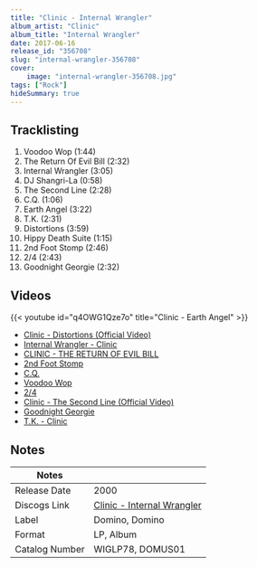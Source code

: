 ```yaml
---
title: "Clinic - Internal Wrangler"
album_artist: "Clinic"
album_title: "Internal Wrangler"
date: 2017-06-16
release_id: "356708"
slug: "internal-wrangler-356708"
cover:
    image: "internal-wrangler-356708.jpg"
tags: ["Rock"]
hideSummary: true
---
```


## Tracklisting
1. Voodoo Wop (1:44)
2. The Return Of Evil Bill (2:32)
3. Internal Wrangler (3:05)
4. DJ Shangri-La (0:58)
5. The Second Line (2:28)
6. C.Q. (1:06)
7. Earth Angel (3:22)
8. T.K. (2:31)
9. Distortions (3:59)
10. Hippy Death Suite (1:15)
11. 2nd Foot Stomp (2:46)
12. 2/4 (2:43)
13. Goodnight Georgie (2:32)

## Videos
{{< youtube id="q4OWG1Qze7o" title="Clinic - Earth Angel" >}}
- [Clinic - Distortions (Official Video)](https://www.youtube.com/watch?v=Ii4lkM1pLjQ)
- [Internal Wrangler - Clinic](https://www.youtube.com/watch?v=j1JPj1Oj7Co)
- [CLINIC - THE RETURN OF EVIL BILL](https://www.youtube.com/watch?v=eP2GDPNnUXc)
- [2nd Foot Stomp](https://www.youtube.com/watch?v=mUxozHmUzLE)
- [C.Q.](https://www.youtube.com/watch?v=iaHdPBbjAAw)
- [Voodoo Wop](https://www.youtube.com/watch?v=Z4782cYLiUo)
- [2/4](https://www.youtube.com/watch?v=94_AsK9fIq4)
- [Clinic - The Second Line (Official Video)](https://www.youtube.com/watch?v=4fqTGMR_asI)
- [Goodnight Georgie](https://www.youtube.com/watch?v=ZlaNHDKGsYU)
- [T.K. - Clinic](https://www.youtube.com/watch?v=Uo-u_BKDKCA)

## Notes

| Notes          |             |
| ---------------| ----------- |
| Release Date   | 2000 |
| Discogs Link   | [Clinic - Internal Wrangler](https://www.discogs.com/release/356708) |
| Label          | Domino, Domino |
| Format         | LP, Album |
| Catalog Number | WIGLP78, DOMUS01 |

